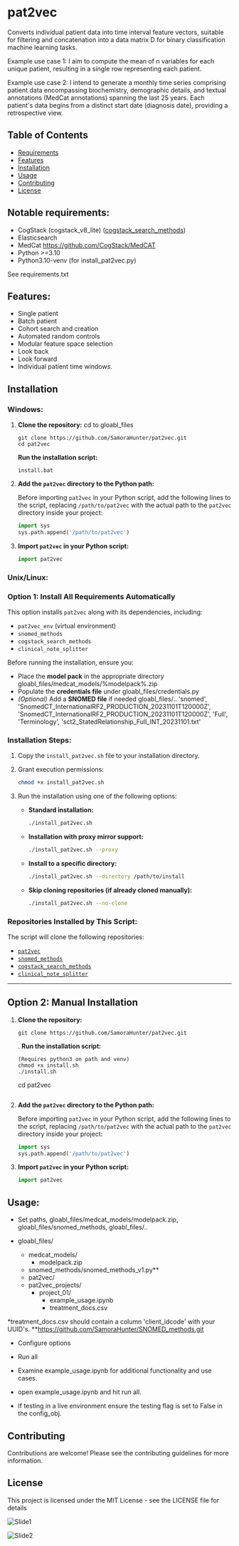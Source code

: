 # pat2vec
Converts individual patient data into time interval feature vectors, suitable for filtering and concatenation into a data matrix D for binary classification machine learning tasks.


Example use case 1: I aim to compute the mean of n variables for each unique patient, resulting in a single row representing each patient.

Example use case 2: I intend to generate a monthly time series comprising patient data encompassing biochemistry, demographic details, and textual annotations (MedCat annotations) spanning the last 25 years. Each patient's data begins from a distinct start date (diagnosis date), providing a retrospective view.



## Table of Contents
- [Requirements](#requirements)
- [Features](#features)
- [Installation](#installation)
- [Usage](#usage)
- [Contributing](#contributing)
- [License](#license)

## Notable requirements:

- CogStack (cogstack_v8_lite) ([cogstack_search_methods](https://github.com/SamoraHunter/cogstack_search_methods))
- Elasticsearch
- MedCat https://github.com/CogStack/MedCAT
- Python >=3.10
- Python3.10-venv (for install_pat2vec.py)

See requirements.txt

## Features:

- Single patient
- Batch patient
- Cohort search and creation
- Automated random controls
- Modular feature space selection
- Look back
- Look forward
- Individual patient time windows. 

## Installation

### Windows:

1. **Clone the repository:**
    cd to gloabl_files
   
    ```shell
    git clone https://github.com/SamoraHunter/pat2vec.git
    cd pat2vec
    ```

    **Run the installation script:**
    ```shell
    install.bat
    ```

3. **Add the `pat2vec` directory to the Python path:**

   Before importing `pat2vec` in your Python script, add the following lines to the script, replacing `/path/to/pat2vec` with the actual path to the `pat2vec` directory inside your project:
   
    ```python
    import sys
    sys.path.append('/path/to/pat2vec')
    ```

4. **Import `pat2vec` in your Python script:**

    ```python
    import pat2vec
    ```

### Unix/Linux:

### **Option 1: Install All Requirements Automatically**  
This option installs `pat2vec` along with its dependencies, including:  
- `pat2vec_env` (virtual environment)  
- `snomed_methods`  
- `cogstack_search_methods`  
- `clinical_note_splitter`  

Before running the installation, ensure you:  
- Place the **model pack** in the appropriate directory  gloabl_files/medcat_models/%modelpack%.zip
- Populate the **credentials file**  under gloabl_files/credentials.py
- *(Optional)* Add a **SNOMED file** if needed  gloabl_files/.. 'snomed', 'SnomedCT_InternationalRF2_PRODUCTION_20231101T120000Z', 'SnomedCT_InternationalRF2_PRODUCTION_20231101T120000Z', 'Full', 'Terminology', 'sct2_StatedRelationship_Full_INT_20231101.txt'

### **Installation Steps:**  

1. Copy the `install_pat2vec.sh` file to your installation directory.  
2. Grant execution permissions:  
   ```sh
   chmod +x install_pat2vec.sh
   ```  
3. Run the installation using one of the following options:  

   - **Standard installation:**  
     ```sh
     ./install_pat2vec.sh
     ```  
   - **Installation with proxy mirror support:**  
     ```sh
     ./install_pat2vec.sh --proxy
     ```  
   - **Install to a specific directory:**  
     ```sh
     ./install_pat2vec.sh --directory /path/to/install
     ```  
   - **Skip cloning repositories (if already cloned manually):**  
     ```sh
     ./install_pat2vec.sh --no-clone
     ```  

### **Repositories Installed by This Script:**  
The script will clone the following repositories:  
- [`pat2vec`](https://github.com/SamoraHunter/pat2vec.git)  
- [`snomed_methods`](https://github.com/SamoraHunter/snomed_methods.git)  
- [`cogstack_search_methods`](https://github.com/SamoraHunter/cogstack_search_methods.git)  
- [`clinical_note_splitter`](https://github.com/SamoraHunter/clinical_note_splitter.git)  

---

## **Option 2: Manual Installation**

1. **Clone the repository:**
    ```shell
    git clone https://github.com/SamoraHunter/pat2vec.git
    ```
    
    . **Run the installation script:**
    
    ```shell
    (Requires python3 on path and venv)
    chmod +x install.sh
    ./install.sh
    ```
    
    cd pat2vec
    ```

2. **Add the `pat2vec` directory to the Python path:**

   Before importing `pat2vec` in your Python script, add the following lines to the script, replacing `/path/to/pat2vec` with the actual path to the `pat2vec` directory inside your project:
   
    ```python
    import sys
    sys.path.append('/path/to/pat2vec')
    ```

3. **Import `pat2vec` in your Python script:**

    ```python
    import pat2vec
    ```


## Usage:

- Set paths, gloabl_files/medcat_models/modelpack.zip, gloabl_files/snomed_methods, gloabl_files/..

- gloabl_files/
    - medcat_models/
        - modelpack.zip
    - snomed_methods/snomed_methods_v1.py**
    - pat2vec/
    - pat2vec_projects/
        - project_01/
            - example_usage.ipynb
            - treatment_docs.csv
 
*treatment_docs.csv should contain a column 'client_idcode' with your UUID's. 
**https://github.com/SamoraHunter/SNOMED_methods.git

- Configure options

- Run all

- Examine example_usage.ipynb for additional functionality and use cases.

- open example_usage.ipynb and hit run all.

- If testing in a live environment ensure the testing flag is set to False in the config_obj.

## Contributing
Contributions are welcome! Please see the contributing guidelines for more information.

## License
This project is licensed under the MIT License - see the LICENSE file for details

![Slide1](https://github.com/SamoraHunter/pat2vec/assets/44898312/f60dcf43-7fbe-4d96-8f33-9603694641b4)


![Slide2](https://github.com/SamoraHunter/pat2vec/assets/44898312/f93f47bb-46ad-4830-a010-4d6880a1bae6)


